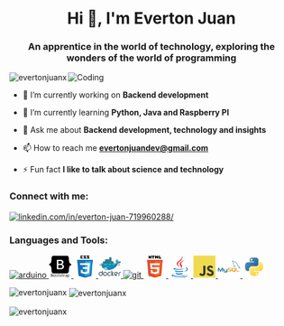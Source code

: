 <h1 align="center">Hi 👋, I'm Everton Juan</h1>
<h3 align="center">An apprentice in the world of technology, exploring the wonders of the world of programming</h3>
<img align="right" alt="Coding" width="400" src="https://i.pinimg.com/originals/85/04/77/850477fed08bfe98598082bcd309ce70.gif" autoplay loop>

<p align="left"> <img src="https://komarev.com/ghpvc/?username=evertonjuanx&label=Profile%20views&color=0e75b6&style=flat" alt="evertonjuanx" /> </p>

- 🔭 I’m currently working on **Backend development**

- 🌱 I’m currently learning **Python, Java and Raspberry PI**

- 💬 Ask me about **Backend development, technology and insights**

- 📫 How to reach me **evertonjuandev@gmail.com**

- ⚡ Fun fact **I like to talk about science and technology**

<h3 align="left">Connect with me:</h3>
<p align="left">
<a href="https://linkedin.com/in/linkedin.com/in/everton-juan-719960288/" target="blank"><img align="center" src="https://raw.githubusercontent.com/rahuldkjain/github-profile-readme-generator/master/src/images/icons/Social/linked-in-alt.svg" alt="linkedin.com/in/everton-juan-719960288/" height="30" width="40" /></a>
</p>

<h3 align="left">Languages and Tools:</h3>
<p align="left"> <a href="https://www.arduino.cc/" target="_blank" rel="noreferrer"> <img src="https://cdn.worldvectorlogo.com/logos/arduino-1.svg" alt="arduino" width="40" height="40"/> </a> <a href="https://getbootstrap.com" target="_blank" rel="noreferrer"> <img src="https://raw.githubusercontent.com/devicons/devicon/master/icons/bootstrap/bootstrap-plain-wordmark.svg" alt="bootstrap" width="40" height="40"/> </a> <a href="https://www.w3schools.com/css/" target="_blank" rel="noreferrer"> <img src="https://raw.githubusercontent.com/devicons/devicon/master/icons/css3/css3-original-wordmark.svg" alt="css3" width="40" height="40"/> </a> <a href="https://www.docker.com/" target="_blank" rel="noreferrer"> <img src="https://raw.githubusercontent.com/devicons/devicon/master/icons/docker/docker-original-wordmark.svg" alt="docker" width="40" height="40"/> </a> <a href="https://git-scm.com/" target="_blank" rel="noreferrer"> <img src="https://www.vectorlogo.zone/logos/git-scm/git-scm-icon.svg" alt="git" width="40" height="40"/> </a> <a href="https://www.w3.org/html/" target="_blank" rel="noreferrer"> <img src="https://raw.githubusercontent.com/devicons/devicon/master/icons/html5/html5-original-wordmark.svg" alt="html5" width="40" height="40"/> </a> <a href="https://www.java.com" target="_blank" rel="noreferrer"> <img src="https://raw.githubusercontent.com/devicons/devicon/master/icons/java/java-original.svg" alt="java" width="40" height="40"/> </a> <a href="https://developer.mozilla.org/en-US/docs/Web/JavaScript" target="_blank" rel="noreferrer"> <img src="https://raw.githubusercontent.com/devicons/devicon/master/icons/javascript/javascript-original.svg" alt="javascript" width="40" height="40"/> </a> <a href="https://www.mysql.com/" target="_blank" rel="noreferrer"> <img src="https://raw.githubusercontent.com/devicons/devicon/master/icons/mysql/mysql-original-wordmark.svg" alt="mysql" width="40" height="40"/> </a> <a href="https://www.python.org" target="_blank" rel="noreferrer"> <img src="https://raw.githubusercontent.com/devicons/devicon/master/icons/python/python-original.svg" alt="python" width="40" height="40"/> </a> </p>

<p><img align="left" src="https://github-readme-stats.vercel.app/api/top-langs?username=evertonjuanx&theme=dark&show_icons=true&locale=en&layout=compact" alt="evertonjuanx" /></p>

<p>&nbsp;<img align="center" src="https://github-readme-stats.vercel.app/api?username=evertonjuanx&theme=dark&show_icons=true&locale=en" alt="evertonjuanx" /></p>

<p><img align="center" src="https://github-readme-streak-stats.herokuapp.com/?user=evertonjuanx&theme=dark" alt="evertonjuanx" /></p>

